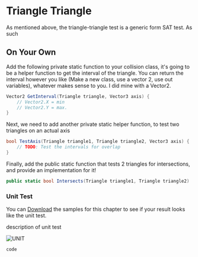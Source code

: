 # Triangle Triangle

As mentioned above, the triangle-triangle test is a generic form SAT test. As such

## On Your Own

Add the following private static function to your collision class, it's going to be a helper function to get the interval of the triangle. You can return the interval however you like (Make a new class, use a vector 2, use out variables), whatever makes sense to you. I did mine with a Vector2.

```cs
Vector2 GetInterval(Triangle triangle, Vector3 axis) {
    // Vector2.X = min
    // Vector2.Y = max.
}
```

Next, we need to add another private static helper function, to test two triangles on an actual axis

```cs
bool TestAxis(Triangle triangle1, Triangle triangle2, Vector3 axis) {
    // TODO: Test the intervals for overlap
}
```

Finally, add the public static function that tests 2 triangles for intersections, and provide an implementation for it!


```cs
public static bool Intersects(Triangle triangle1, Triangle triangle2) 
```

### Unit Test

You can [Download](../Samples/SAMPLE.rar) the samples for this chapter to see if your result looks like the unit test.

description of unit test

![UNIT](image)

```cs
code
```
